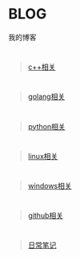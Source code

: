 # BLOG
我的博客

#
>[c++相关](code/cpp)
#
>[golang相关](code/go)
#
>[python相关](code/python)
#
>[linux相关](code/linux)
#
>[windows相关](code/windows)
#
>[github相关](code/github)
#
>[日常笔记](code/note)